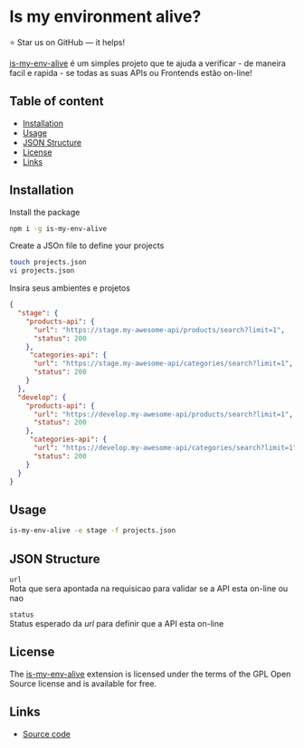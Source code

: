 Is my environment alive?
======================

:star: Star us on GitHub — it helps!

[is-my-env-alive](https://to-do-link) é um simples projeto que te ajuda a verificar - de maneira facil e rapida - se todas as suas APIs ou Frontends estão on-line!

## Table of content

- [Installation](#installation)
- [Usage](#usage)
- [JSON Structure](#json-structure)
- [License](#license)
- [Links](#links)

## Installation

Install the package

```bash
npm i -g is-my-env-alive
```

Create a JSOn file to define your projects

```bash
touch projects.json
vi projects.json
```

Insira seus ambientes e projetos

```json
{
  "stage": {
    "products-api": {
      "url": "https://stage.my-awesome-api/products/search?limit=1",
      "status": 200
    },
     "categories-api": {
      "url": "https://stage.my-awesome-api/categories/search?limit=1",
      "status": 200
    }
  },
  "develop": {
    "products-api": {
      "url": "https://develop.my-awesome-api/products/search?limit=1",
      "status": 200
    },
     "categories-api": {
      "url": "https://develop.my-awesome-api/categories/search?limit=1",
      "status": 200
    }
  }
}
```


## Usage

```bash
is-my-env-alive -e stage -f projects.json
```

## JSON Structure


`url` \
Rota que sera apontada na requisicao para validar se a API esta on-line ou nao

`status` \
Status esperado da _url_ para definir que a API esta on-line

## License

The [is-my-env-alive](https://to-do-link)  extension is licensed under the terms of the GPL Open Source
license and is available for free.

## Links

* [Source code](https://github.com/inacior/is-my-env-alive)